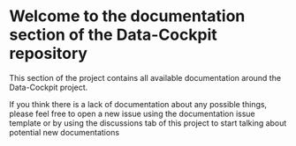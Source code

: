# Welcome to the documentation section of the Data-Cockpit repository

This section of the project contains all available documentation around the Data-Cockpit project. 

If you think there is a lack of documentation about any possible things, please feel free to open a new issue using the documentation issue template 
or by using the discussions tab of this project to start talking about potential new documentations
